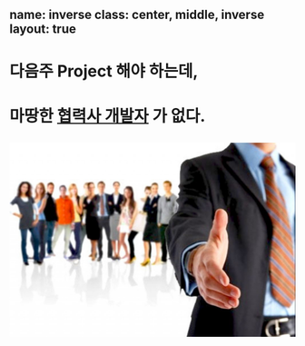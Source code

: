name: inverse
class: center, middle, inverse
layout: true
---

# **다음주 Project 해야 하는데,**
# **마땅한 <u>협력사 개발자</u> 가 없다.**
![ ](./main.jpg)
---

